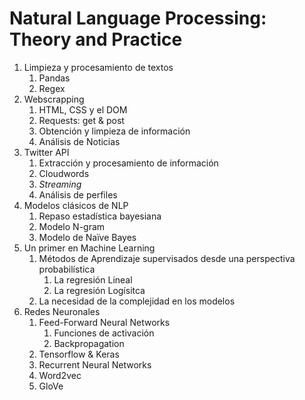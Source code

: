 # Natural Language Processing: Theory and Practice

1. Limpieza y procesamiento de textos
    1. Pandas
    2. Regex
2. Webscrapping
    1. HTML, CSS y el DOM
    2. Requests: get & post
    3. Obtención y limpieza de información
    4. Análisis de Noticias
3. Twitter API
    1. Extracción y procesamiento de información
    2. Cloudwords
    3. *Streaming*
    4. Análisis de perfiles
4. Modelos clásicos de NLP
    1. Repaso estadística bayesiana
    2. Modelo N-gram
    3. Modelo de Naïve Bayes
5. Un primer en Machine Learning
    1. Métodos de Aprendizaje supervisados desde una perspectiva probabilística
        1. La regresión Lineal
        2. La regresión Logísitca
    2. La necesidad de la complejidad en los modelos
6. Redes Neuronales
    1. Feed-Forward Neural Networks
        1. Funciones de activación
        2. Backpropagation
    2. Tensorflow & Keras
    3. Recurrent Neural Networks
    4. Word2vec
    5. GloVe
